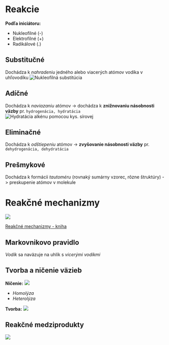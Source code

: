 # Reakcie
**Podľa iniciátoru:**
- Nukleofilné (-)
- Elektrofilné (+)
- Radikálové (.)

## Substitučné
Dochádza k *nahradeniu* jedného alebo viacerých atómov vodíka v uhľovodíku
![Nukleofilná substitúcia](nukleofilna-substitucia.png)

## Adíčné
Dochádza k *naviazaniu* atómov -> dochádza k **znižnovaniu násobnosti väzby**
pr. `hydrogenácia, hydratácia`
![Hydratácia alkénu pomocou kys. sírovej](hydrat%C3%A1cia-ad%C3%ADcia.png)

## Eliminačné
Dochádza k *odštiepeniu* atómov -> **zvyšovanie násobnosti väzby**
pr. `dehydrogenácia, dehydratácia`

## Prešmykové
Dochádza k formácii *tautoméru* (rovnaký sumárny vzorec, rôzne štruktúry)
-> preskupenie atómov v molekule

# Reakčné mechanizmy
![](reak%C4%8Dn%C3%A9%20%C5%A1%C3%ADpky.png)

[Reakčné mechanizmy - kniha](https://chem.libretexts.org/Bookshelves/Organic_Chemistry/Map:_Organic_Chemistry_(Wade)/04:_The_Study_of_Chemical_Reactions/5.02_Reaction_Mechanism_Notation_and_Symbols)

## Markovnikovo pravidlo
*Vodík* sa naväzuje na uhlík s *vicerými vodíkmi*

## Tvorba a ničenie väzieb
**Ničenie:**
![](lýza-väzby.png)
- *Homolýza*
- *Heterolýza*

**Tvorba:**
![](tvorba-v%C3%A4zby.png)

## Reakčné medziprodukty
![](medziprodukty-och-reakcie.png)